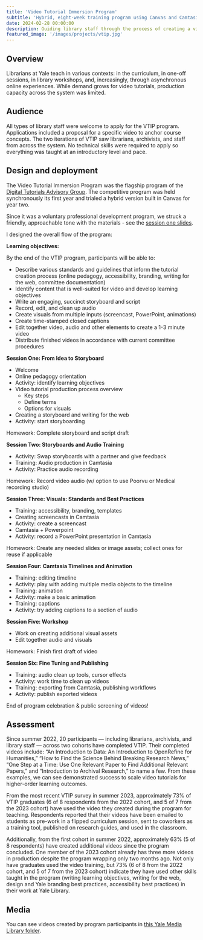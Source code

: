 ```yaml
---
title: 'Video Tutorial Immersion Program'
subtitle: 'Hybrid, eight-week training program using Canvas and Camtasia' 
date: 2024-02-28 00:00:00
description: Guiding library staff through the process of creating a video tutorial. 
featured_image: '/images/projects/vtip.jpg'
---
```


## Overview
Librarians at Yale teach in various contexts: in the curriculum, in one-off sessions, in library workshops, and, increasingly, through asynchronous online experiences. While demand grows for video tutorials, production capacity across the system was limited. 

## Audience
All types of library staff were welcome to apply for the VTIP program. Applications included a proposal for a specific video to anchor course concepts. The two iterations of VTIP saw librarians, archivists, and staff from across the system. No technical skills were required to apply so everything was taught at an introductory level and pace.

## Design and deployment

The Video Tutorial Immersion Program was the flagship program of the [Digital Tutorials Advisory Group](https://guides.library.yale.edu/DTAG/home). The competitive program was held synchronously its first year and trialed a hybrid version built in Canvas for year two. 

Since it was a voluntary professional development program, we struck a friendly, approachable tone with the materials - see the [session one slides](https://guides.library.yale.edu/ld.php?content_id=67372795). 

I designed the overall flow of the program: 

**Learning objectives:**

By the end of the VTIP program, participants will be able to:
- Describe various standards and guidelines that inform the tutorial creation process (online pedagogy, accessibility, branding, writing for the web, committee documentation)
- Identify content that is well-suited for video and develop learning objectives
- Write an engaging, succinct storyboard and script
- Record, edit, and clean up audio
- Create visuals from multiple inputs (screencast, PowerPoint, animations)
- Create time-stamped closed captions
- Edit together video, audio and other elements to create a 1-3 minute video
- Distribute finished videos in accordance with current committee procedures

**Session One: From Idea to Storyboard** 
- Welcome
- Online pedagogy orientation
- Activity: identify learning objectives
- Video tutorial production process overview
    - Key steps
    - Define terms
    - Options for visuals
- Creating a storyboard and writing for the web
- Activity: start storyboarding

Homework: Complete storyboard and script draft

**Session Two: Storyboards and Audio Training**
- Activity: Swap storyboards with a partner and give feedback
- Training: Audio production in Camtasia
- Activity: Practice audio recording

Homework: Record video audio (w/ option to use Poorvu or Medical recording studio)

**Session Three: Visuals: Standards and Best Practices**
- Training: accessibility, branding, templates
- Creating screencasts in Camtasia
- Activity: create a screencast
- Camtasia + Powerpoint
- Activity: record a PowerPoint presentation in Camtasia

Homework: Create any needed slides or image assets; collect ones for reuse if applicable

**Session Four: Camtasia Timelines and Animation**
- Training: editing timeline
- Activity: play with adding multiple media objects to the timeline
- Training: animation
- Activity: make a basic animation
- Training: captions
- Activity: try adding captions to a section of audio

**Session Five: Workshop**
- Work on creating additional visual assets
- Edit together audio and visuals

Homework: Finish first draft of video

**Session Six: Fine Tuning and Publishing**
- Training: audio clean up tools, cursor effects
- Activity: work time to clean up videos
- Training: exporting from Camtasia, publishing workflows
- Activity: publish exported videos

End of program celebration & public screening of videos! 

## Assessment

Since summer 2022, 20 participants — including librarians, archivists, and library staff — across two cohorts have completed VTIP. Their completed videos include: “An Introduction to Data: An Introduction to OpenRefine for Humanities,” “How to Find the Science Behind Breaking Research News,” “One Step at a Time: Use One Relevant Paper to Find Additional Relevant Papers,” and “Introduction to Archival Research,” to name a few. From these examples, we can see demonstrated success to scale video tutorials for higher-order learning outcomes.

From the most recent VTIP survey in summer 2023, approximately 73% of VTIP graduates (6 of 8 respondents from the 2022 cohort, and 5 of 7 from the 2023 cohort) have used the video they created during the program for teaching. Respondents reported that their videos have been emailed to students as pre-work in a flipped curriculum session, sent to coworkers as a training tool, published on research guides, and used in the classroom.

Additionally, from the first cohort in summer 2022, approximately 63% (5 of 8 respondents) have created additional videos since the program concluded. One member of the 2023 cohort already has three more videos in production despite the program wrapping only two months ago. Not only have graduates used the video training, but 73% (6 of 8 from the 2022 cohort, and 5 of 7 from the 2023 cohort) indicate they have used other skills taught in the program (writing learning objectives, writing for the web, design and Yale branding best practices, accessibility best practices) in their work at Yale Library.

## Media

You can see videos created by program participants in [this Yale Media Library folder](https://yale.hosted.panopto.com/Panopto/Pages/Sessions/List.aspx?folderID=1920d2c5-c8f0-46b4-9c95-aefb0115b735).
 
